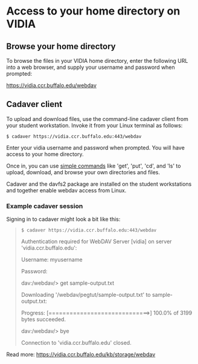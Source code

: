 # Access to your home directory on VIDIA


## Browse your home directory

To browse the files in your VIDIA home directory, enter the 
following URL into a web browser, and supply your username and 
password when prompted:

https://vidia.ccr.buffalo.edu/webdav


## Cadaver client

To upload and download files, use the command-line cadaver client from your student workstation. Invoke it from your Linux terminal as follows:

`$ cadaver https://vidia.ccr.buffalo.edu:443/webdav`

Enter your vidia username and password when prompted. You will have access to your home directory.

Once in, you can use [simple commands](https://www.cs.colostate.edu/helpdocs/ftp.html) like 'get', 'put', 'cd', and 'ls' to upload, download, and browse your own directories and files.

Cadaver and the davfs2 package are installed on the student workstations and together enable webdav access from Linux.

### Example cadaver session

Signing in to cadaver might look a bit like this:

> `$ cadaver https://vidia.ccr.buffalo.edu:443/webdav`
> 
> Authentication required for WebDAV Server [vidia] on server 'vidia.ccr.buffalo.edu':
> 
> Username: myusername
> 
> Password: 
> 
> dav:/webdav/> get sample-output.txt
> 
> Downloading '/webdav/pegtut/sample-output.txt' to sample-output.txt:
> 
> Progress: [=============================>] 100.0% of 3199 bytes succeeded.
> 
> dav:/webdav/> bye
> 
> Connection to 'vidia.ccr.buffalo.edu' closed.



Read more: https://vidia.ccr.buffalo.edu/kb/storage/webdav

